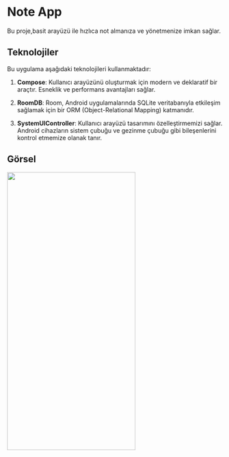 # Note App

Bu proje,basit arayüzü ile hızlıca not almanıza ve yönetmenize imkan sağlar. 

## Teknolojiler

Bu uygulama aşağıdaki teknolojileri kullanmaktadır:
   
1. **Compose**: Kullanıcı arayüzünü oluşturmak için modern ve deklaratif bir araçtır. Esneklik ve performans avantajları sağlar.
   
2. **RoomDB**: Room, Android uygulamalarında SQLite veritabanıyla etkileşim sağlamak için bir ORM (Object-Relational Mapping) katmanıdır.
   
3. **SystemUIController**: Kullanıcı arayüzü tasarımını özelleştirmemizi sağlar. Android cihazların sistem çubuğu ve gezinme çubuğu gibi bileşenlerini kontrol etmemize olanak tanır.


## Görsel

<img src="https://github.com/erenalparslan/NoteAppCompose/assets/100201401/7830f22d-7807-42cc-b20f-92df41c85064" width=300 height=650/>

